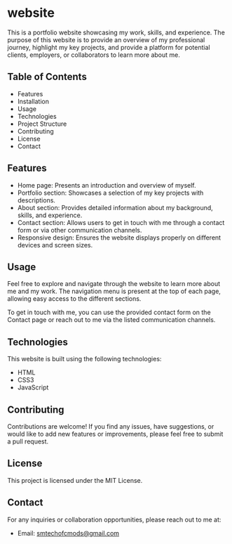 # website 
This is a portfolio website showcasing my work, skills, and experience. The purpose of this website is to provide an overview of my professional journey, highlight my key projects, and provide a platform for potential clients, employers, or collaborators to learn more about me.

## Table of Contents

- Features
- Installation
- Usage
- Technologies
- Project Structure
- Contributing
- License
- Contact

## Features

- Home page: Presents an introduction and overview of myself.
- Portfolio section: Showcases a selection of my key projects with descriptions.
- About section: Provides detailed information about my background, skills, and experience.
- Contact section: Allows users to get in touch with me through a contact form or via other communication channels.
- Responsive design: Ensures the website displays properly on different devices and screen sizes.

## Usage

Feel free to explore and navigate through the website to learn more about me and my work. The navigation menu is present at the top of each page, allowing easy access to the different sections.

To get in touch with me, you can use the provided contact form on the Contact page or reach out to me via the listed communication channels.

## Technologies

This website is built using the following technologies:

- HTML
- CSS3
- JavaScript

## Contributing

Contributions are welcome! If you find any issues, have suggestions, or would like to add new features or improvements, please feel free to submit a pull request.

## License

This project is licensed under the MIT License.

## Contact

For any inquiries or collaboration opportunities, please reach out to me at:
- Email: smtechofcmods@gmail.com